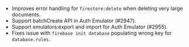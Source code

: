 - Improves error handling for `firestore:delete` when deleting very large documents.
- Support batchCreate API in Auth Emulator (#2947).
- Support emulators:export and import for Auth Emulator (#2955).
- Fixes issue with `firebase init database` populating wrong key for `database.rules`.
